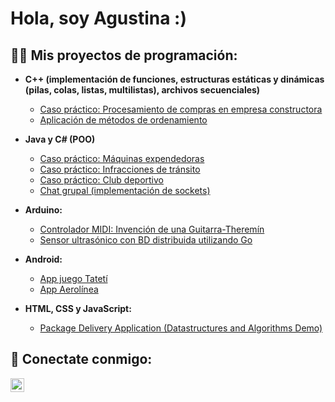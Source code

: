 <h1>Hola, soy Agustina :) </h1>

<h2>👩‍💻 Mis proyectos de programación:</h2>

- <b>C++ (implementación de funciones, estructuras estáticas y dinámicas (pilas, colas, listas, multilistas), archivos secuenciales)</b>
  - [Caso práctico: Procesamiento de compras en empresa constructora](https://github.com/joshmadakor1/Algorithms-Practice)
  - [Aplicación de métodos de ordenamiento](https://github.com/joshmadakor1/Algorithms-Practice)
- <b>Java y C# (POO)</b>
    - [Caso práctico: Máquinas expendedoras](https://github.com/joshmadakor1/4chan-Image-Analysis-Middleware-C964)
    - [Caso práctico: Infracciones de tránsito](https://github.com/joshmadakor1/4chan-Image-Analysis-Middleware-C964)
    - [Caso práctico: Club deportivo](https://github.com/joshmadakor1/4chan-Image-Analysis-Middleware-C964)
    - [Chat grupal (implementación de sockets)](https://github.com/joshmadakor1/4chan-Image-Analysis-Middleware-C964)

- <b>Arduino: </b>
  - [Controlador MIDI: Invención de una Guitarra-Theremín](https://github.com/joshmadakor1/Sentinel-Lab)
  - [Sensor ultrasónico con BD distribuida utilizando Go](https://github.com/joshmadakor1/Jwipe.PowerShell)
  
- <b>Android: </b>
  - [App juego Tatetí](https://github.com/joshmadakor1/EncrypterPOC)
  - [App Aerolínea](https://github.com/joshmadakor1/DecrypterPOC)
- <b>HTML, CSS y JavaScript: </b>
  - [Package Delivery Application (Datastructures and Algorithms Demo)](https://github.com/joshmadakor1/Package-Delivery-Pathfinding-Algorithm)


<h2> 🤳 Conectate conmigo:</h2>

[<img align="left" alt="JoshMadakor | LinkedIn" width="22px" src="https://cdn.jsdelivr.net/npm/simple-icons@v3/icons/linkedin.svg" />][linkedin]

[linkedin]: https://www.linkedin.com/in/agustina-pose/

<!--
**joshmadakor1/joshmadakor1** is a ✨ _special_ ✨ repository because its `README.md` (this file) appears on your GitHub profile.

Here are some ideas to get you started:

- 🔭 I’m currently working on ...
- 🌱 I’m currently learning ...
- 👯 I’m looking to collaborate on ...
- 🤔 I’m looking for help with ...
- 💬 Ask me about ...
- 📫 How to reach me: ...
- 😄 Pronouns: ...
- ⚡ Fun fact: ...
-->
